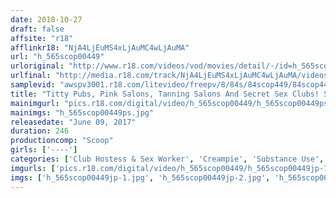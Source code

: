 ```yaml
---
date: 2018-10-27
draft: false
affsite: "r18"
afflinkr18: "NjA4LjEuMS4xLjAuMC4wLjAuMA"
url: "h_565scop00449"
urloriginal: "http://www.r18.com/videos/vod/movies/detail/-/id=h_565scop00449"
urlfinal: "http://media.r18.com/track/NjA4LjEuMS4xLjAuMC4wLjAuMA/videos/vod/movies/detail/-/id=h_565scop00449"
samplevid: "awspv3001.r18.com/litevideo/freepv/8/84s/84scop449/84scop449_dmb_w.mp4"
title: "Titty Pubs, Pink Salons, Tanning Salons And Secret Sex Clubs! SCOOP Teppan Director Suisei Akai Brings You The Best Of His Mega Hit Titles!!"
mainimgurl: "pics.r18.com/digital/video/h_565scop00449/h_565scop00449ps.jpg"
mainimgs: "h_565scop00449ps.jpg"
releasedate: "June 09, 2017"
duration: 246
productioncomp: "Scoop"
girls: ['----']
categories: ['Club Hostess & Sex Worker', 'Creampie', 'Substance Use', 'Squirting', 'Compilation', 'Over 4 Hours', 'Hi-Def']
imgurls: ['pics.r18.com/digital/video/h_565scop00449/h_565scop00449jp-1.jpg', 'pics.r18.com/digital/video/h_565scop00449/h_565scop00449jp-2.jpg', 'pics.r18.com/digital/video/h_565scop00449/h_565scop00449jp-3.jpg', 'pics.r18.com/digital/video/h_565scop00449/h_565scop00449jp-4.jpg', 'pics.r18.com/digital/video/h_565scop00449/h_565scop00449jp-5.jpg', 'pics.r18.com/digital/video/h_565scop00449/h_565scop00449jp-6.jpg', 'pics.r18.com/digital/video/h_565scop00449/h_565scop00449jp-7.jpg', 'pics.r18.com/digital/video/h_565scop00449/h_565scop00449jp-8.jpg', 'pics.r18.com/digital/video/h_565scop00449/h_565scop00449jp-9.jpg', 'pics.r18.com/digital/video/h_565scop00449/h_565scop00449jp-10.jpg', 'pics.r18.com/digital/video/h_565scop00449/h_565scop00449jp-11.jpg', 'pics.r18.com/digital/video/h_565scop00449/h_565scop00449jp-12.jpg', 'pics.r18.com/digital/video/h_565scop00449/h_565scop00449jp-13.jpg', 'pics.r18.com/digital/video/h_565scop00449/h_565scop00449jp-14.jpg', 'pics.r18.com/digital/video/h_565scop00449/h_565scop00449jp-15.jpg', 'pics.r18.com/digital/video/h_565scop00449/h_565scop00449jp-16.jpg', 'pics.r18.com/digital/video/h_565scop00449/h_565scop00449jp-17.jpg', 'pics.r18.com/digital/video/h_565scop00449/h_565scop00449jp-18.jpg', 'pics.r18.com/digital/video/h_565scop00449/h_565scop00449jp-19.jpg', 'pics.r18.com/digital/video/h_565scop00449/h_565scop00449jp-20.jpg']
imgs: ['h_565scop00449jp-1.jpg', 'h_565scop00449jp-2.jpg', 'h_565scop00449jp-3.jpg', 'h_565scop00449jp-4.jpg', 'h_565scop00449jp-5.jpg', 'h_565scop00449jp-6.jpg', 'h_565scop00449jp-7.jpg', 'h_565scop00449jp-8.jpg', 'h_565scop00449jp-9.jpg', 'h_565scop00449jp-10.jpg', 'h_565scop00449jp-11.jpg', 'h_565scop00449jp-12.jpg', 'h_565scop00449jp-13.jpg', 'h_565scop00449jp-14.jpg', 'h_565scop00449jp-15.jpg', 'h_565scop00449jp-16.jpg', 'h_565scop00449jp-17.jpg', 'h_565scop00449jp-18.jpg', 'h_565scop00449jp-19.jpg', 'h_565scop00449jp-20.jpg']
---
```

